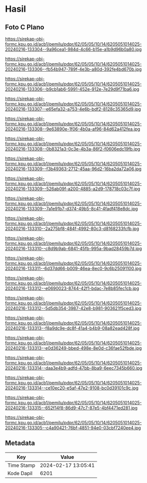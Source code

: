 # Hasil

## Foto C Plano

https://sirekap-obj-formc.kpu.go.id/acb1/pemilu/pdpr/62/05/05/10/14/6205051014025-20240216-133304--9a96cea1-984d-4c66-b15e-a1b9d96b0a80.jpg

https://sirekap-obj-formc.kpu.go.id/acb1/pemilu/pdpr/62/05/05/10/14/6205051014025-20240216-133306--fb54b947-789f-4e3b-a80d-392fe4bd670b.jpg

https://sirekap-obj-formc.kpu.go.id/acb1/pemilu/pdpr/62/05/05/10/14/6205051014025-20240216-133306--b9cb1ab6-5991-452e-912e-7e29d9f71ba6.jpg

https://sirekap-obj-formc.kpu.go.id/acb1/pemilu/pdpr/62/05/05/10/14/6205051014025-20240216-133307--e65efa32-a753-4e6b-bdf2-8128c35365d9.jpg

https://sirekap-obj-formc.kpu.go.id/acb1/pemilu/pdpr/62/05/05/10/14/6205051014025-20240216-133308--9e63890e-1f06-4b0a-af96-84d62a412fea.jpg

https://sirekap-obj-formc.kpu.go.id/acb1/pemilu/pdpr/62/05/05/10/14/6205051014025-20240216-133308--0b8321a3-0c3e-4b3a-86f2-f0606edc19fb.jpg

https://sirekap-obj-formc.kpu.go.id/acb1/pemilu/pdpr/62/05/05/10/14/6205051014025-20240216-133309--f3b49363-2712-45aa-96d2-16ba2da72a06.jpg

https://sirekap-obj-formc.kpu.go.id/acb1/pemilu/pdpr/62/05/05/10/14/6205051014025-20240216-133309--526ab09f-a200-4885-a2d9-178718c03c7f.jpg

https://sirekap-obj-formc.kpu.go.id/acb1/pemilu/pdpr/62/05/05/10/14/6205051014025-20240216-133309--7a1e91b7-d374-49b5-8c41-4fadf418e8dc.jpg

https://sirekap-obj-formc.kpu.go.id/acb1/pemilu/pdpr/62/05/05/10/14/6205051014025-20240216-133310--2a275bf8-484f-4992-80c3-d8168233fcfb.jpg

https://sirekap-obj-formc.kpu.go.id/acb1/pemilu/pdpr/62/05/05/10/14/6205051014025-20240216-133310--c8d9b9ab-6841-45fb-995a-9bad28459b7d.jpg

https://sirekap-obj-formc.kpu.go.id/acb1/pemilu/pdpr/62/05/05/10/14/6205051014025-20240216-133311--6d37dd66-b009-46ea-8ec0-9c6b25091100.jpg

https://sirekap-obj-formc.kpu.go.id/acb1/pemilu/pdpr/62/05/05/10/14/6205051014025-20240216-133312--e0690023-8744-42f1-bdac-7e8b85fec1cb.jpg

https://sirekap-obj-formc.kpu.go.id/acb1/pemilu/pdpr/62/05/05/10/14/6205051014025-20240216-133312--5d5db354-3987-42e8-b981-903621f5ced3.jpg

https://sirekap-obj-formc.kpu.go.id/acb1/pemilu/pdpr/62/05/05/10/14/6205051014025-20240216-133313--f8a9dc9e-dc8f-41a4-b4b9-08a82ead428f.jpg

https://sirekap-obj-formc.kpu.go.id/acb1/pemilu/pdpr/62/05/05/10/14/6205051014025-20240216-133313--e0d36249-bbed-498e-8e0d-c36fae52fbde.jpg

https://sirekap-obj-formc.kpu.go.id/acb1/pemilu/pdpr/62/05/05/10/14/6205051014025-20240216-133314--daa3e4b9-adfd-47bb-8ba9-6eec7345b660.jpg

https://sirekap-obj-formc.kpu.go.id/acb1/pemilu/pdpr/62/05/05/10/14/6205051014025-20240216-133314--ce10ec20-e5af-47e2-9108-bc0d39101c9c.jpg

https://sirekap-obj-formc.kpu.go.id/acb1/pemilu/pdpr/62/05/05/10/14/6205051014025-20240216-133315--652f14f8-86d9-47c7-87e5-4bf4471ed281.jpg

https://sirekap-obj-formc.kpu.go.id/acb1/pemilu/pdpr/62/05/05/10/14/6205051014025-20240216-133305--c4a90421-76bf-4851-94e0-03cbf7240ee4.jpg


## Metadata

| Key        | Value               |
| ---------- | ------------------- |
| Time Stamp | 2024-02-17 13:05:41 |
| Kode Dapil | 6201                |



